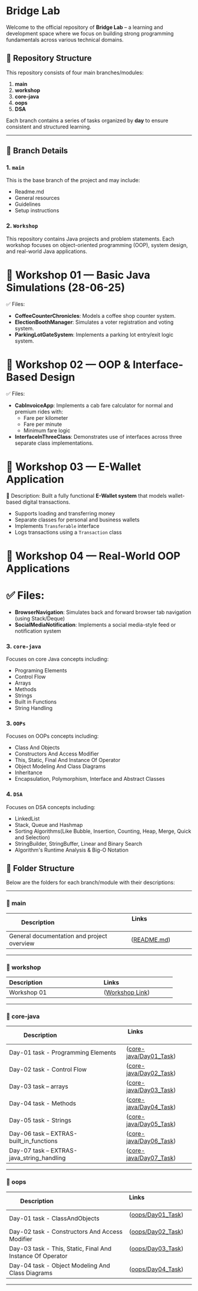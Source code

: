 # Bridge Lab

Welcome to the official repository of **Bridge Lab** – a learning and development space where we focus on building strong programming fundamentals across various technical domains.

## 📁 Repository Structure

This repository consists of four main branches/modules:

1. **main**
2. **workshop**
3. **core-java**
4. **oops**
5. **DSA**


Each branch contains a series of tasks organized by **day** to ensure consistent and structured learning.

---

## 📌 Branch Details

### 1. `main`
This is the base branch of the project and may include:
- Readme.md
- General resources
- Guidelines
- Setup instructions


### 2. `Workshop`
This repository contains Java projects and problem statements. Each workshop focuses on object-oriented programming (OOP), system design, and real-world Java applications.

# 📅 Workshop 01 — Basic Java Simulations (28-06-25)
✅ Files:
- **CoffeeCounterChronicles**: Models a coffee shop counter system.
- **ElectionBoothManager**: Simulates a voter registration and voting system.
- **ParkingLotGateSystem**: Implements a parking lot entry/exit logic system.

# 📅 Workshop 02 — OOP & Interface-Based Design
✅ Files:
- **CabInvoiceApp**: Implements a cab fare calculator for normal and premium rides with:
  - Fare per kilometer
  - Fare per minute
  - Minimum fare logic
- **InterfaceInThreeClass**: Demonstrates use of interfaces across three separate class implementations.

# 📅 Workshop 03 — E-Wallet Application
📝 Description:
Built a fully functional **E-Wallet system** that models wallet-based digital transactions.
- Supports loading and transferring money
- Separate classes for personal and business wallets
- Implements `Transferable` interface
- Logs transactions using a `Transaction` class

# 📅 Workshop 04 — Real-World OOP Applications
# ✅ Files:
- **BrowserNavigation**: Simulates back and forward browser tab navigation (using Stack/Deque)
- **SocialMediaNotification**: Implements a social media-style feed or notification system


### 3. `core-java`
Focuses on core Java concepts including:
- Programing Elements
- Control Flow
- Arrays
- Methods
- Strings
- Built in Functions
- String Handling

### 3. `OOPs`
Focuses on OOPs concepts including:
- Class And Objects
- Constructors And Access Modifier
- This, Static, Final And Instance Of Operator
- Object Modeling And Class Diagrams
- Inheritance
- Encapsulation, Polymorphism, Interface and Abstract Classes

### 4. `DSA`
Focuses on DSA concepts including:
- LinkedList
- Stack, Queue and Hashmap
- Sorting Algorithms(Like Bubble, Insertion, Counting, Heap, Merge, Quick and Selection)
- StringBuilder, StringBuffer, Linear and Binary Search
- Algorithm's Runtime Analysis & Big-O Notation

## 📁 Folder Structure

Below are the folders for each branch/module with their descriptions:

---

### 🔹 main

| Description                                      | Links                               |
|--------------------------------------------------|-------------------------------------|
| General documentation and project overview       | ([README.md](https://github.com/sakshi26tangar/BridgeLabz-SIPP-Training/tree/main))|

---

### 🔹 workshop

| Description                                   | Links                                  |
|-----------------------------------------------|---------------------------------------|
| Workshop 01             | ([Workshop Link](https://github.com/sakshi26tangar/BridgeLabz-SIPP-Training/tree/Workshop/Workshop_01(28-06-25)))   |

---

### 🔹 core-java

| Description                                | Links                               |
|--------------------------------------------|------------------------------------|
|Day-01 task - Programming Elements | ([core-java/Day01_Task](https://github.com/sakshi26tangar/BridgeLabz-SIPP-Training/tree/core-java/Day-01_ProgrammingElements)) |
| Day-02 task - Control Flow           | ([core-java/Day02_Task](https://github.com/sakshi26tangar/BridgeLabz-SIPP-Training/tree/core-java/Day-02_ControlFlow)) |
| Day-03 task – arrays      | ([core-java/Day03_Task](https://github.com/sakshi26tangar/BridgeLabz-SIPP-Training/tree/core-java/Day-03_Arrays)) |
|Day-04 task -  Methods | ([core-java/Day04_Task](https://github.com/sakshi26tangar/BridgeLabz-SIPP-Training/tree/core-java/Day-04_Methods)) |
| Day-05 task - Strings         | ([core-java/Day05_Task](https://github.com/sakshi26tangar/BridgeLabz-SIPP-Training/tree/core-java/Day-05_Strings)) |
| Day-06 task – EXTRAS-built_in_functions      | ([core-java/Day06_Task](https://github.com/sakshi26tangar/BridgeLabz-SIPP-Training/tree/core-java/EXTRAS-built_in_functions)) |
|  Day-07 task – EXTRAS-java_string_handling      | ([core-java/Day07_Task](https://github.com/sakshi26tangar/BridgeLabz-SIPP-Training/tree/core-java/EXTRAS-java_string_handling)) |

---

### 🔹 oops

| Description                                     | Links                               |
|-------------------------------------------------|------------------------------------|
| Day-01 task - ClassAndObjects   | ([oops/Day01_Task](https://github.com/sakshi26tangar/BridgeLabz-SIPP-Training/tree/OOPs/Day-01_ClassAndObjects))     |
| Day-02 task - Constructors And Access Modifier  | ([oops/Day02_Task](https://github.com/sakshi26tangar/BridgeLabz-SIPP-Training/tree/OOPs/Day-02_ConstructorsAndAccessModifier))     |
| Day-03 task - This, Static, Final And Instance Of Operator  | ([oops/Day03_Task](https://github.com/sakshi26tangar/BridgeLabz-SIPP-Training/tree/OOPs/Day-03_Day-03_This-Static-Final-InstanceOfOperator))     |
| Day-04 task - Object Modeling And Class Diagrams       | ([oops/Day04_Task](https://github.com/sakshi26tangar/BridgeLabz-SIPP-Training/tree/OOPs/Day-04_ObjectModeling-And-ClassDiagrams/Object%20modeling)) |

---
